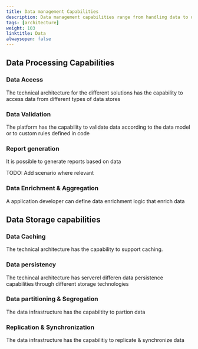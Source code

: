 ```yaml
---
title: Data management Capabilities
description: Data management capabilities range from handling data to defining data models for applications in Altinn Studio
tags: [architecture]
weight: 103
linktitle: Data
alwaysopen: false
---
```


## Data Processing Capabilities

### Data Access
The technical architecture for the different solutions has the capability to access data from different types of data stores

### Data Validation
The platform has the capability to validate data according to the data model or to custom rules defined in code

### Report generation
It is possible to generate reports based on data

TODO: Add scenario where relevant

### Data Enrichment & Aggregation
A application developer can define data enrichment logic that enrich data


## Data Storage capabilities

### Data Caching
The technical architecture has the capability to support caching. 

### Data persistency
The techincal architecture has serverel differen data persistence capabilities through different storage technologies

### Data partitioning & Segregation
The data infrastructure has the capabiltity to partion data

### Replication & Synchronization
The data infrastructure has the capabilitiy to replicate & synchronize data
